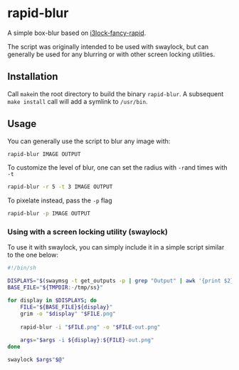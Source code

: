 # rapid-blur

A simple box-blur based on [i3lock-fancy-rapid](https://github.com/yvbbrjdr/i3lock-fancy-rapid).

The script was originally intended to be used with swaylock, but can generally be used for any blurring or with other screen locking utilities.

## Installation
Call `make`in the root directory to build the binary `rapid-blur`.
A subsequent `make install` call will add a symlink to `/usr/bin`.

## Usage
You can generally use the script to blur any image with:

``` sh
rapid-blur IMAGE OUTPUT 
```

To customize the level of blur, one can set the radius with `-r`and times with `-t`
``` sh
rapid-blur -r 5 -t 3 IMAGE OUTPUT
```
To pixelate instead, pass the `-p` flag
``` sh
rapid-blur -p IMAGE OUTPUT
```

### Using with a screen locking utility (swaylock)
To use it with swaylock, you can simply include it in a simple script similar to the one below:

``` sh
#!/bin/sh

DISPLAYS="$(swaymsg -t get_outputs -p | grep "Output" | awk '{print $2}')"
BASE_FILE="${TMPDIR:-/tmp/ss}"

for display in $DISPLAYS; do
    FILE="${BASE_FILE}${display}"
    grim -o "$display" "$FILE.png"
    
    rapid-blur -i "$FILE.png" -o "$FILE-out.png" 
    
    args="$args -i ${display}:${FILE}-out.png"
done

swaylock $args"$@"
```
